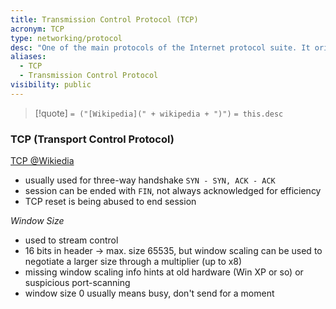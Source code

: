 ```yaml
---
title: Transmission Control Protocol (TCP)
acronym: TCP
type: networking/protocol
desc: "One of the main protocols of the Internet protocol suite. It originated in the initial network implementation in which it complemented the Internet Protocol (IP). Therefore, the entire suite is commonly referred to as TCP/IP.\n\n*[Wikipedia: Transmission Control Protocol](https://en.wikipedia.org/wiki/Transmission_Control_Protocol)*"
aliases:
  - TCP
  - Transmission Control Protocol
visibility: public
---
```

 
> [!quote] `= ("[Wikipedia](" + wikipedia + ")")`
> `= this.desc`



### TCP (Transport Control Protocol)

[TCP @Wikiedia](https://en.wikipedia.org/wiki/Transmission_Control_Protocol)

- usually used for three-way handshake `SYN - SYN, ACK - ACK`
- session can be ended with `FIN`, not always acknowledged for efficiency
- TCP reset is being abused to end session

*Window Size*

- used to stream control
- 16 bits in header -> max. size 65535, but window scaling can be used to negotiate a larger size through a multiplier (up to x8)
- missing window scaling info hints at old hardware (Win XP or so) or suspicious port-scanning
- window size 0 usually means busy, don't send for a moment